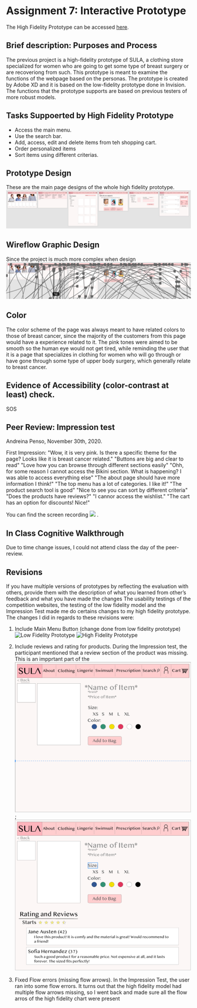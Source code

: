 # Assignment 7: Interactive Prototype

The High Fidelity Prototype can be accessed [here](https://xd.adobe.com/view/ef780be9-9973-4dfa-88fd-9e470c9ff6f4-ba2b/).

## Brief description: Purposes and Process
The previous project is a high-fidelity prototype of SULA, a clothing store specialized for women who are going to get some type of breast surgery or are recoveriong from such. This prototype is meant to examine the functions of the webpage based on the personas. The prototype is created by Adobe XD and it is based on the low-fidelity prototype done in Invision. The functions that the prototype supports are based on previous testers of more robust models.

## Tasks Suppoerted by High Fidelity Prototype
- Access the main menu.
- Use the search bar.
- Add, access, edit and delete items from teh shopping cart. 
- Order personalized items
- Sort items using different criterias.

## Prototype Design
These are the main page designs of the whole high fidelity prototype.
![](Pic1.png)

## Wireflow Graphic Design
Since the project is much more complex when design
![](Pic2.png)

## Color
The color scheme of the page was always meant to have related colors to those of breast cancer, since the majority of the customers from this page would have a experience related to it. The pink tones were aimed to be smooth so the human eye would not get tired, while reminding the user that it is a page that specializes in clothing for women who will go through or have gone through some type of upper body surgery, which generally relate to breast cancer. 

## Evidence of Accessibility (color-contrast at least) check.
SOS


## Peer Review: Impression test
Andreina Penso, November 30th, 2020.

First Impression: "Wow, it is very pink. Is there a specific theme for the page? Looks like it is breast cancer related."
"Buttons are big and clear to read"
"Love how you can browse through different sections easily"
"Ohh, for some reason I cannot access the Bikini section. What is happening? I was able to access everything else"
"The about page should have more information I think!"
"The top menu has a lot of categories. I like it!"
"The product search tool is good"
"Nice to see you can sort by different criteria"
"Does the products have reviews?"
"I cannor access the wishlist."
"The cart has an option for discounts! Nice!"

You can find the screen recording ![](https://drive.google.com/file/d/1NujiMjkBhyqj6PiEAdg0MAHxZPNGhBT9/view?usp=sharing) .


## In Class Cognitive Walkthrough
Due to time change issues, I could not attend class the day of the peer-review.

## Revisions
If you have multiple versions of prototypes by reflecting the evaluation with others, provide them with the description of what you learned from other’s feedback and what you have made the changes
The usability testings of the competition websites, the testing of the low fidelity model and the Impression Test made me do certains changes to my high fidelity prototype. The changes I did in regards to these revisions were:

1. Include Main Menu Button (change done from low fidelity prototype)
![Low Fidelity Prototype](lowfidelity)
![High Fidelity Prototype](highfidelity)

2. Include reviews and rating for products.
During the Impression test, the participant mentioned that a review section of the product was missing. This is an impprtant part of the
![Before](Before.png) ; ![After](After.png)

3. Fixed Flow errors (missing flow arrows).
In the Impression Test, the user ran into some flow errors. It turns out that the high fidelity model had multiple flow arrows missing, so I went back and made sure all the flow arros of the high fidelity chart were present


